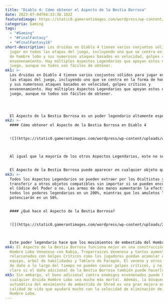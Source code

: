 ```yaml
---
title: "Diablo 4: Cómo obtener el Aspecto de la Bestia Borrosa"
date: 2023-07-04T04:33:38.102Z
featuredimage: https://static0.gamerantimages.com/wordpress/wp-content/uploads/2023/06/d4.jpg?q=50&fit=contain&w=1140&h=&dpr=1.5
categoria: Gaming
tags:
  - "#Gaming"
  - "#FinalFantasy"
  - "#FinalFantasy16"
short-description: Los druidas en Diablo 4 tienen varios conjuntos sólidos para
  jugar en todas las etapas del juego, incluyendo uno que se centra en la forma
  de hombre lobo y sus numerosos ataques basados en velocidad, golpes críticos y
  envenenamiento. Hay múltiples Aspectos Legendarios que apoyan estos estilos de
  juego, aunque no todos son fáciles de obtener.
mk1: >-
  Los druidas en Diablo 4 tienen varios conjuntos sólidos para jugar en todas
  las etapas del juego, incluyendo uno que se centra en la forma de hombre lobo
  y sus numerosos ataques basados en velocidad, golpes críticos y
  envenenamiento. Hay múltiples Aspectos Legendarios que apoyan estos estilos de
  juego, aunque no todos son fáciles de obtener.




  El Aspecto de la Bestia Borrosa es un poder legendario altamente especializado que muchos jugadores de Diablo 4 no verán hasta la mitad de sus viajes de nivelación con los druidas. Afortunadamente, este Aspecto Legendario no es esencial para las otras construcciones poderosas de la clase. Habrá que hacer bastante molienda para obtenerlo, así que prepárate para pisotear a las hordas del infierno nuevamente.
mk2: >-
  #### Cómo obtener el Aspecto de la Bestia Borrosa en Diablo 4


  ![](https://static0.gamerantimages.com/wordpress/wp-content/uploads/wm/2023/06/diablo-4-best-werewolf-druid-build-collage.jpg?q=50&fit=crop&w=1500&dpr=1.5)



  Al igual que la mayoría de los otros Aspectos Legendarios, este no se puede obtener a través del Códice del Poder. En su lugar, los jugadores tendrán que tener suerte con las caídas de objetos legendarios.


  El Aspecto de la Bestia Borrosa puede aparecer en cualquier objeto que acepte Aspectos ofensivos, incluyendo armas de 1 y 2 manos, tótems de mano secundaria, anillos, amuletos y guantes. No importa qué tipo de arma obtengan los jugadores, aunque una de una mano o un tótem podrían ser mejores que hachas y mazas de dos manos, ya que complementan la velocidad de ataque de las habilidades del hombre lobo.
mk3: >-
  Todos los Aspectos Legendarios se pueden extraer por los Ocultistas y
  transferir a otros objetos compatibles sin importar si se pueden encontrar en
  el Códice del Poder o no. Las armas de dos manos aumentarán la efectividad de
  todos los poderes legendarios en un 200%, mientras que los amuletos los
  potenciarán en un 50%.


  #### ¿Qué hace el Aspecto de la Bestia Borrosa?


  ![](https://static0.gamerantimages.com/wordpress/wp-content/uploads/2023/07/diablo-4-druid-blurred-beast-aspect.jpg?q=50&fit=crop&w=1500&dpr=1.5)



  Este poder legendario hace que los movimientos de embestida del Hombre Lobo automáticamente apunten a un enemigo que ha sido envenenado y causen hasta el 100% del daño del efecto de veneno al impactar. Esto no consumirá el veneno del enemigo, lo que significa que los jugadores pueden disfrutar de sus beneficios varias veces siempre y cuando el objetivo sea golpeado por el ataque de embestida de Shred.
mk4: El Aspecto de la Bestia Borrosa funciona mejor en una construcción de
  Hombre Lobo Venenoso con Rabia, Treparraíces Venenoso y tantos aumentos
  relacionados con Golpes Críticos como los jugadores puedan acumular en su
  equipo, árbol de habilidades y Tablero de Paragón. El veneno y otros efectos
  de daño a lo largo del tiempo no pueden causar golpes críticos, y no está
  claro si el daño adicional de la Bestia Borrosa también puede hacerlo.
mk5: Sin embargo, el bono adicional contra enemigos envenenados puede hacer que
  cualquier druida Hombre Lobo sea mucho más mortal. Además, la búsqueda
  automática del movimiento de embestida de Shred es una gran mejora en la
  calidad de vida que ayudará mucho con la velocidad de eliminación de área del
  Hombre Lobo.
---
```

